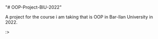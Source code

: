"# OOP-Project-BIU-2022" 

A project for the course i am taking that is OOP in Bar-Ilan University in 2022.

:>
